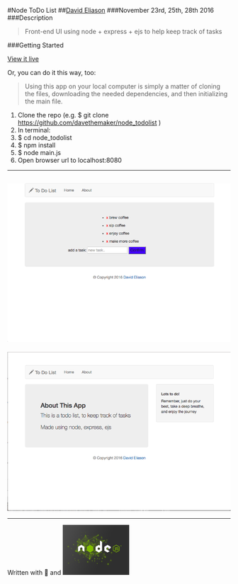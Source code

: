 #Node ToDo List
##[David Eliason](http://www.thedavideliason.com)
###November 23rd, 25th, 28th 2016
###Description
>Front-end UI using node + express + ejs to help keep track of tasks

###Getting Started

[View it live](https://todowithnode.herokuapp.com/)

Or, you can do it this way, too:

> Using this app on your local computer is simply a matter of cloning the files, downloading the needed dependencies, and then initializing the main file.

1. Clone the repo (e.g. $ git clone https://github.com/davethemaker/node_todolist )
2. In terminal:
  1. $ cd node_todolist
  2. $ npm install
  3. $ node main.js
3. Open browser url to localhost:8080

---
![main page](todo_mainpage.png)
-------
![about page](todo_about.png)

---

Written with :blue_heart: and ![node](./nodejs-150x122.png)

